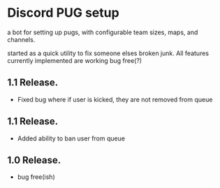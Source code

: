 # Discord PUG setup
a bot for setting up pugs, with configurable team sizes, maps, and channels.

started as a quick utility to fix someone elses broken junk. All features currently implemented are working bug free(?)

1.1 Release.
-
- Fixed bug where if user is kicked, they are not removed from queue

1.1 Release.
-
- Added ability to ban user from queue

1.0 Release.
- 
- bug free(ish)
